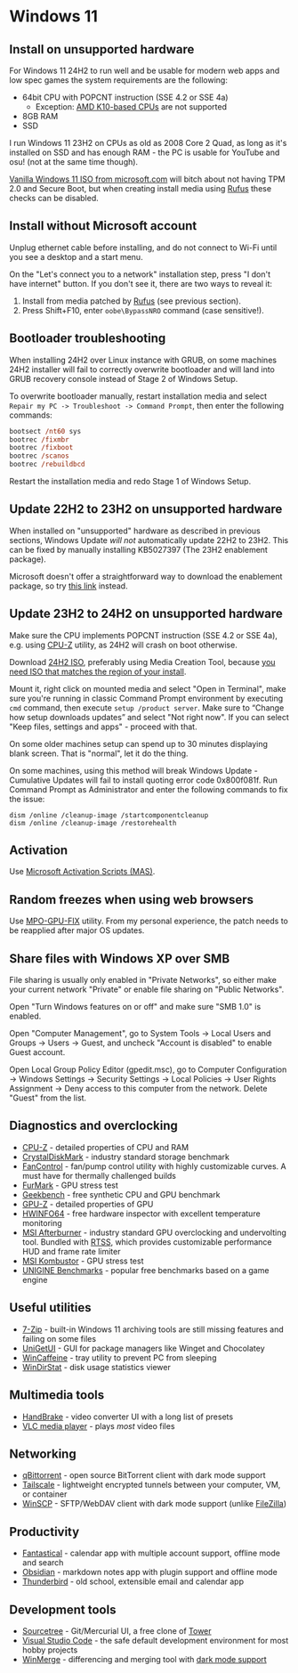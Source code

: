 # Windows 11

## Install on unsupported hardware

For Windows 11 24H2 to run well and be usable for modern web apps and low spec games the system requirements are the following:

- 64bit CPU with POPCNT instruction (SSE 4.2 or SSE 4a)
  - Exception: [AMD K10-based CPUs](https://en.wikipedia.org/wiki/AMD_10h) are not supported
- 8GB RAM
- SSD

I run Windows 11 23H2 on CPUs as old as 2008 Core 2 Quad, as long as it's installed on SSD and has enough RAM - the PC is usable for YouTube and osu! (not at the same time though).

[Vanilla Windows 11 ISO from microsoft.com](https://www.microsoft.com/en-us/software-download/windows11/) will bitch about not having TPM 2.0 and Secure Boot, but when creating install media using [Rufus](https://rufus.ie/en/) these checks can be disabled.

## Install without Microsoft account

Unplug ethernet cable before installing, and do not connect to Wi-Fi until you see a desktop and a start menu.

On the "Let's connect you to a network" installation step, press "I don't have internet" button. If you don't see it, there are two ways to reveal it:

1. Install from media patched by [Rufus](https://rufus.ie/en/) (see previous section).
2. Press Shift+F10, enter `oobe\BypassNRO` command (case sensitive!).

## Bootloader troubleshooting

When installing 24H2 over Linux instance with GRUB, on some machines 24H2 installer will fail to correctly overwrite bootloader and will land into GRUB recovery console instead of Stage 2 of Windows Setup.

To overwrite bootloader manually, restart installation media and select `Repair my PC -> Troubleshoot -> Command Prompt`, then enter the following commands:

```ps
bootsect /nt60 sys
bootrec /fixmbr
bootrec /fixboot
bootrec /scanos
bootrec /rebuildbcd
```

Restart the installation media and redo Stage 1 of Windows Setup.

## Update 22H2 to 23H2 on unsupported hardware

When installed on "unsupported" hardware as described in previous sections, Windows Update _will not_ automatically update 22H2 to 23H2. This can be fixed by manually installing KB5027397 (The 23H2 enablement package).

Microsoft doesn't offer a straightforward way to download the enablement package, so try [this link](https://www.xda-developers.com/windows-11-version-23h2-manual-install/) instead.

## Update 23H2 to 24H2 on unsupported hardware

Make sure the CPU implements POPCNT instruction (SSE 4.2 or SSE 4a), e.g. using [CPU-Z](https://www.cpuid.com/softwares/cpu-z.html) utility, as 24H2 will crash on boot otherwise.

Download [24H2 ISO](https://www.microsoft.com/en-us/software-download/windows11), preferably using Media Creation Tool, because [you need ISO that matches the region of your install](https://www.winhelponline.com/blog/keep-personal-files-and-apps-grayed-out-setup/).

Mount it, right click on mounted media and select "Open in Terminal", make sure you're running in classic Command Prompt environment by executing `cmd` command, then execute `setup /product server`. Make sure to “Change how setup downloads updates” and select "Not right now". If you can select "Keep files, settings and apps" - proceed with that.

On some older machines setup can spend up to 30 minutes displaying blank screen. That is "normal", let it do the thing.

On some machines, using this method will break Windows Update - Cumulative Updates will fail to install quoting error code 0x800f081f. Run Command Prompt as Administrator and enter the following commands to fix the issue:

```shell
dism /online /cleanup-image /startcomponentcleanup
dism /online /cleanup-image /restorehealth
```

## Activation

Use [Microsoft Activation Scripts (MAS)](https://github.com/massgravel/Microsoft-Activation-Scripts).

## Random freezes when using web browsers

Use [MPO-GPU-FIX](https://github.com/RedDot-3ND7355/MPO-GPU-FIX) utility. From my personal experience, the patch needs to be reapplied after major OS updates.

## Share files with Windows XP over SMB

File sharing is usually only enabled in "Private Networks", so either make your current network "Private" or enable file sharing on "Public Networks".

Open "Turn Windows features on or off" and make sure "SMB 1.0" is enabled.

Open "Computer Management", go to System Tools -> Local Users and Groups -> Users -> Guest, and uncheck "Account is disabled" to enable Guest account.

Open Local Group Policy Editor (gpedit.msc), go to Computer Configuration -> Windows Settings -> Security Settings -> Local Policies -> User Rights Assignment -> Deny access to this computer from the network. Delete "Guest" from the list.

## Diagnostics and overclocking

- [CPU-Z](https://www.cpuid.com/softwares/cpu-z.html) - detailed properties of CPU and RAM
- [CrystalDiskMark](https://crystalmark.info/en/) - industry standard storage benchmark
- [FanControl](https://getfancontrol.com/) - fan/pump control utility with highly customizable curves. A must have for thermally challenged builds
- [FurMark](https://geeks3d.com/furmark/) - GPU stress test
- [Geekbench](https://www.geekbench.com/) - free synthetic CPU and GPU benchmark
- [GPU-Z](https://www.techpowerup.com/download/techpowerup-gpu-z/) - detailed properties of GPU
- [HWINFO64](https://www.hwinfo.com/download/) - free hardware inspector with excellent temperature monitoring
- [MSI Afterburner](https://www.msi.com/Landing/afterburner/graphics-cards) - industry standard GPU overclocking and undervolting tool. Bundled with [RTSS](https://www.guru3d.com/download/rtss-rivatuner-statistics-server-download/), which provides customizable performance HUD and frame rate limiter
- [MSI Kombustor](https://www.geeks3d.com/furmark/kombustor/downloads/) - GPU stress test
- [UNIGINE Benchmarks](https://benchmark.unigine.com/) - popular free benchmarks based on a game engine

## Useful utilities

- [7-Zip](https://www.7-zip.org/) - built-in Windows 11 archiving tools are still missing features and failing on some files
- [UniGetUI](https://www.marticliment.com/unigetui/) - GUI for package managers like Winget and Chocolatey
- [WinCaffeine](https://wincaffeine.jonaskohl.de/) - tray utility to prevent PC from sleeping
- [WinDirStat](https://windirstat.net/) - disk usage statistics viewer

## Multimedia tools

- [HandBrake](https://handbrake.fr/features.php) - video converter UI with a long list of presets
- [VLC media player](https://www.videolan.org/vlc/) - plays _most_ video files

## Networking

- [qBittorrent](https://www.qbittorrent.org/) - open source BitTorrent client with dark mode support
- [Tailscale](https://tailscale.com/) - lightweight encrypted tunnels between your computer, VM, or container
- [WinSCP](https://winscp.net/eng/index.php) - SFTP/WebDAV client with dark mode support (unlike [FileZilla](https://filezilla-project.org/))

## Productivity

- [Fantastical](https://flexibits.com/fantastical) - calendar app with multiple account support, offline mode and search
- [Obsidian](https://obsidian.md/) - markdown notes app with plugin support and offline mode
- [Thunderbird](https://www.thunderbird.net/en-US/) - old school, extensible email and calendar app

## Development tools

- [Sourcetree](https://www.sourcetreeapp.com/) - Git/Mercurial UI, a free clone of [Tower](https://www.git-tower.com/windows)
- [Visual Studio Code](https://code.visualstudio.com/) - the safe default development environment for most hobby projects
- [WinMerge](https://winmerge.org/) - differencing and merging tool with [dark mode support](https://github.com/rkodey/winmerge-visual-studio-dark)
